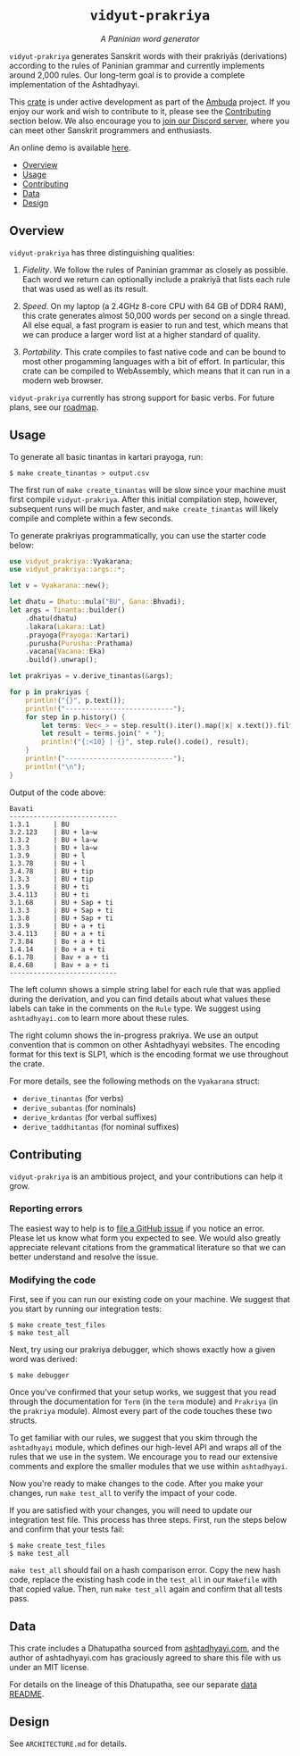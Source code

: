 <div align="center">
<h1><code>vidyut-prakriya</code></h1>
<p><i>A Paninian word generator</i></p>
</div>

`vidyut-prakriya` generates Sanskrit words with their prakriyās (derivations)
according to the rules of Paninian grammar and currently implements around
2,000 rules. Our long-term goal is to provide a complete implementation of the
Ashtadhyayi.

This [crate][crate] is under active development as part of the [Ambuda][ambuda]
project. If you enjoy our work and wish to contribute to it, please see the
[Contributing](#contributing) section below. We also encourage you to [join our
Discord server][discord], where you can meet other Sanskrit programmers and
enthusiasts.

An online demo is available [here][demo].

- [Overview](#overview)
- [Usage](#usage)
- [Contributing](#contributing)
- [Data](#data)
- [Design](#design)

[crate]: https://doc.rust-lang.org/book/ch07-01-packages-and-crates.html
[ambuda]: https://ambuda.org
[discord]: https://discord.gg/7rGdTyWY7Z
[demo]: https://ambuda-org.github.io/vidyullekha/


Overview
--------

`vidyut-prakriya` has three distinguishing qualities:

1. *Fidelity*. We follow the rules of Paninian grammar as closely as possible.
   Each word we return can optionally include a prakriyā that lists each rule
   that was used as well as its result.

2. *Speed*. On my laptop (a 2.4GHz 8-core CPU with 64 GB of DDR4 RAM), this
   crate generates almost 50,000 words per second on a single thread. All else
   equal, a fast program is easier to run and test, which means that we can
   produce a larger word list at a higher standard of quality.

3. *Portability*. This crate compiles to fast native code and can be bound to
   most other progamming languages with a bit of effort. In particular, this
   crate can be compiled to WebAssembly, which means that it can run in a
   modern web browser.

`vidyut-prakriya` currently has strong support for basic verbs. For future plans,
see our [roadmap](#roadmap).


Usage
-----

To generate all basic tinantas in kartari prayoga, run:

```shell
$ make create_tinantas > output.csv
```

The first run of `make create_tinantas` will be slow since your machine must
first compile `vidyut-prakriya`. After this initial compilation step, however,
subsequent runs will be much faster, and `make create_tinantas` will likely
compile and complete within a few seconds.

To generate prakriyas programmatically, you can use the starter code below:

```rust
use vidyut_prakriya::Vyakarana;
use vidyut_prakriya::args::*;

let v = Vyakarana::new();

let dhatu = Dhatu::mula("BU", Gana::Bhvadi);
let args = Tinanta::builder()
    .dhatu(dhatu)
    .lakara(Lakara::Lat)
    .prayoga(Prayoga::Kartari)
    .purusha(Purusha::Prathama)
    .vacana(Vacana::Eka)
    .build().unwrap();

let prakriyas = v.derive_tinantas(&args);

for p in prakriyas {
    println!("{}", p.text());
    println!("---------------------------");
    for step in p.history() {
        let terms: Vec<_> = step.result().iter().map(|x| x.text()).filter(|x| !x.is_empty()).collect();
        let result = terms.join(" + ");
        println!("{:<10} | {}", step.rule().code(), result);
    }
    println!("---------------------------");
    println!("\n");
}
```

Output of the code above:

```text
Bavati
---------------------------
1.3.1      | BU
3.2.123    | BU + la~w
1.3.2      | BU + la~w
1.3.3      | BU + la~w
1.3.9      | BU + l
1.3.78     | BU + l
3.4.78     | BU + tip
1.3.3      | BU + tip
1.3.9      | BU + ti
3.4.113    | BU + ti
3.1.68     | BU + Sap + ti
1.3.3      | BU + Sap + ti
1.3.8      | BU + Sap + ti
1.3.9      | BU + a + ti
3.4.113    | BU + a + ti
7.3.84     | Bo + a + ti
1.4.14     | Bo + a + ti
6.1.78     | Bav + a + ti
8.4.68     | Bav + a + ti
---------------------------
```

The left column shows a simple string label for each rule that was applied
during the derivation, and you can find details about what values these labels
can take in the comments on the `Rule` type. We suggest using `ashtadhyayi.com`
to learn more about these rules.

The right column shows the in-progress prakriya. We use an output convention
that is common on other Ashtadhyayi websites. The encoding format for this
text is SLP1, which is the encoding format we use throughout the crate.

[sv]: https://github.com/drdhaval2785/SanskritVerb

For more details, see the following methods on the `Vyakarana` struct:

- `derive_tinantas` (for verbs)
- `derive_subantas` (for nominals)
- `derive_krdantas` (for verbal suffixes)
- `derive_taddhitantas` (for nominal suffixes)


Contributing
------------

`vidyut-prakriya` is an ambitious project, and your contributions can help it
grow.

### Reporting errors

The easiest way to help is to [file a GitHub issue][gh-issue] if you notice an
error. Please let us know what form you expected to see. We would also greatly
appreciate relevant citations from the grammatical literature so that we can
better understand and resolve the issue.

[gh-issue]: https://github.com/ambuda-org/vidyut-pada-snapshot/issues

### Modifying the code

First, see if you can run our existing code on your machine. We suggest
that you start by running our integration tests:

```shell
$ make create_test_files
$ make test_all
```

Next, try using our prakriya debugger, which shows exactly how a given word was
derived:

```shell
$ make debugger
```

Once you've confirmed that your setup works, we suggest that you read through
the documentation for `Term` (in the `term` module) and `Prakriya` (in the
`prakriya` module). Almost every part of the code touches these two structs.

To get familiar with our rules, we suggest that you skim through the
`ashtadhyayi` module, which defines our high-level API and wraps all of the
rules that we use in the system. We encourage you to read our extensive
comments and explore the smaller modules that we use within `ashtadhyayi`.

Now you're ready to make changes to the code. After you make your changes, run
`make test_all` to verify the impact of your code.

If you are satisfied with your changes, you will need to update our integration
test file. This process has three steps. First, run the steps below and confirm
that your tests fail:

```shell
$ make create_test_files
$ make test_all
```

`make test_all` should fail on a hash comparison error. Copy the new hash code,
replace the existing hash code in the `test_all` in our `Makefile` with that
copied value. Then, run `make test_all` again and confirm that all tests pass.


Data
----

This crate includes a Dhatupatha sourced from [ashtadhyayi.com][a-com],
and the author of ashtadhyayi.com has graciously agreed to share this file with
us under an MIT license.

For details on the lineage of this Dhatupatha, see our separate [data
README][data-readme].

[a-com]: https://ashtadhyayi.com
[data-readme]: data/README.md


Design
------

See `ARCHITECTURE.md` for details.
